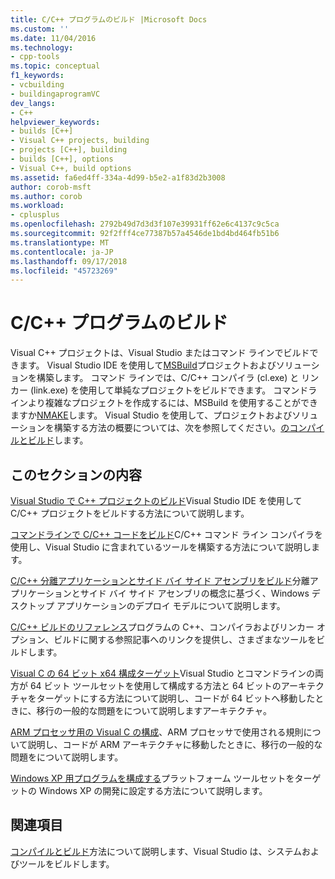 ```yaml
---
title: C/C++ プログラムのビルド |Microsoft Docs
ms.custom: ''
ms.date: 11/04/2016
ms.technology:
- cpp-tools
ms.topic: conceptual
f1_keywords:
- vcbuilding
- buildingaprogramVC
dev_langs:
- C++
helpviewer_keywords:
- builds [C++]
- Visual C++ projects, building
- projects [C++], building
- builds [C++], options
- Visual C++, build options
ms.assetid: fa6ed4ff-334a-4d99-b5e2-a1f83d2b3008
author: corob-msft
ms.author: corob
ms.workload:
- cplusplus
ms.openlocfilehash: 2792b49d7d3d3f107e39931ff62e6c4137c9c5ca
ms.sourcegitcommit: 92f2fff4ce77387b57a4546de1bd4bd464fb51b6
ms.translationtype: MT
ms.contentlocale: ja-JP
ms.lasthandoff: 09/17/2018
ms.locfileid: "45723269"
---
```

# <a name="building-cc-programs"></a>C/C++ プログラムのビルド

Visual C++ プロジェクトは、Visual Studio またはコマンド ラインでビルドできます。 Visual Studio IDE を使用して[MSBuild](../build/msbuild-visual-cpp.md)プロジェクトおよびソリューションを構築します。 コマンド ラインでは、C/C++ コンパイラ (cl.exe) と リンカー (link.exe) を使用して単純なプロジェクトをビルドできます。 コマンドラインより複雑なプロジェクトを作成するには、MSBuild を使用することができますか[NMAKE](../build/nmake-reference.md)します。 Visual Studio を使用して、プロジェクトおよびソリューションを構築する方法の概要については、次を参照してください。[のコンパイルとビルド](/visualstudio/ide/compiling-and-building-in-visual-studio)します。

## <a name="in-this-section"></a>このセクションの内容

[Visual Studio で C++ プロジェクトのビルド](../ide/building-cpp-projects-in-visual-studio.md)Visual Studio IDE を使用して C/C++ プロジェクトをビルドする方法について説明します。

[コマンドラインで C/C++ コードをビルド](../build/building-on-the-command-line.md)C/C++ コマンド ライン コンパイラを使用し、Visual Studio に含まれているツールを構築する方法について説明します。

[C/C++ 分離アプリケーションとサイド バイ サイド アセンブリをビルド](../build/building-c-cpp-isolated-applications-and-side-by-side-assemblies.md)分離アプリケーションとサイド バイ サイド アセンブリの概念に基づく、Windows デスクトップ アプリケーションのデプロイ モデルについて説明します。

[C/C++ ビルドのリファレンス](../build/reference/c-cpp-building-reference.md)プログラムの C++、コンパイラおよびリンカー オプション、ビルドに関する参照記事へのリンクを提供し、さまざまなツールをビルドします。

[Visual C の 64 ビット x64 構成ターゲット](../build/configuring-programs-for-64-bit-visual-cpp.md)Visual Studio とコマンドラインの両方が 64 ビット ツールセットを使用して構成する方法と 64 ビットのアーキテクチャをターゲットにする方法について説明し、コードが 64 ビットへ移動したときに、移行の一般的な問題をについて説明しますアーキテクチャ。

[ARM プロセッサ用の Visual C の構成](../build/configuring-programs-for-arm-processors-visual-cpp.md)、ARM プロセッサで使用される規則について説明し、コードが ARM アーキテクチャに移動したときに、移行の一般的な問題をについて説明します。

[Windows XP 用プログラムを構成する](../build/configuring-programs-for-windows-xp.md)プラットフォーム ツールセットをターゲットの Windows XP の開発に設定する方法について説明します。

## <a name="related-sections"></a>関連項目

[コンパイルとビルド](/visualstudio/ide/compiling-and-building-in-visual-studio)方法について説明します、Visual Studio は、システムおよびツールをビルドします。